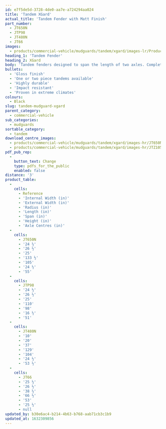 ```yaml
---
id: e7f5de5d-3728-4de0-aa7e-a724294aa024
title: 'Tandem XGard'
actual_title: 'Tandem Fender with Matt Finish'
part_number:
  - JT650N
  - JTP98
  - JT480N
  - JT66
images:
  - products/commercial-vehicle/mudguards/tandem/xgard/images-lr/Product_Image_776x776_(518x518_focus_area)-JT650N_01.jpg
heading_1: 'Tandem Fender'
heading_2: XGard
body: 'Tandem fenders designed to span the length of two axles. Complete with a matt finish.'
bullets:
  - 'Gloss finish'
  - 'One or two piece tandems available'
  - 'Highly durable'
  - 'Impact resistant'
  - 'Proven in extreme climates'
colours:
  - Black
slug: tandem-mudguard-xgard
parent_category:
  - commercial-vehicle
sub_categories:
  - mudguards
sortable_category:
  - tandem
download_centre_images:
  - products/commercial-vehicle/mudguards/tandem/xgard/images-hr/JT650N_01.jpg
  - products/commercial-vehicle/mudguards/tandem/xgard/images-hr/JTZ105_01.jpg
pdf_pub_rep:
  -
    button_text: Change
    type: pdfs_for_the_public
    enabled: false
distance: '3'
product_table:
  -
    cells:
      - Reference
      - 'Internal Width (in)'
      - 'External Width (in)'
      - 'Radius (in)'
      - 'Length (in)'
      - 'Span (in)'
      - 'Height (in)'
      - 'Axle Centres (in)'
  -
    cells:
      - JT650N
      - '24 ½'
      - '26 ½'
      - '25'
      - '133 ½'
      - '105'
      - '24 ½'
      - '55'
  -
    cells:
      - JTP98
      - '24 ½'
      - '26 ½'
      - '25'
      - '110'
      - '98'
      - '16 ½'
      - '51'
  -
    cells:
      - JT480N
      - '10'
      - '20'
      - '37'
      - '129'
      - '104'
      - '24 ½'
      - '53 ½'
  -
    cells:
      - JT66
      - '25 ½'
      - '26 ½'
      - '38 ½'
      - '66 ½'
      - '53'
      - '25 ½'
      - null
updated_by: b30e6ac4-b214-4b63-b768-aab71cb3c1b9
updated_at: 1632309856
---
```

